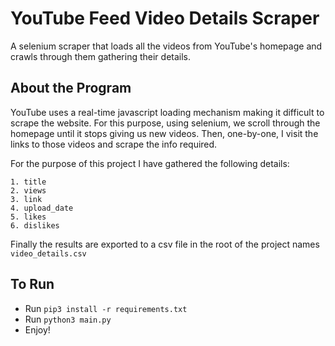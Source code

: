 # YouTube Feed Video Details Scraper 
A selenium scraper that loads all the videos from YouTube's homepage and crawls through them gathering their details.

## About the Program
YouTube uses a real-time javascript loading mechanism making it difficult to scrape the website. 
For this purpose, using selenium, we scroll through the homepage until it stops giving us new videos.
Then, one-by-one, I visit the links to those videos and scrape the info required.

For the purpose of this project I have gathered the following details:
```
1. title
2. views
3. link
4. upload_date
5. likes
6. dislikes
```

Finally the results are exported to a csv file in the root of the project names `video_details.csv`

## To Run
- Run `pip3 install -r requirements.txt`
- Run `python3 main.py`
- Enjoy!

